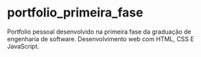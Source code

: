 # portfolio_primeira_fase
Portfolio pessoal desenvolvido na primeira fase da graduação de engenharia de software. Desenvolvimento web com HTML, CSS E JavaScript.
